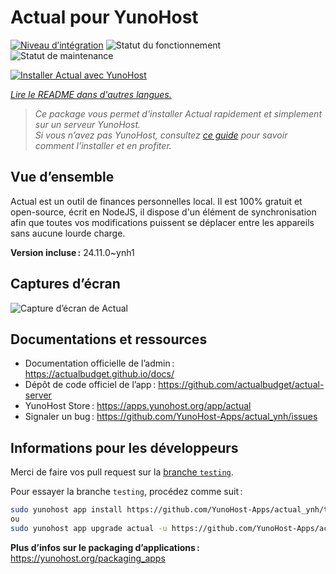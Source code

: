 <!--
Nota bene : ce README est automatiquement généré par <https://github.com/YunoHost/apps/tree/master/tools/readme_generator>
Il NE doit PAS être modifié à la main.
-->

# Actual pour YunoHost

[![Niveau d’intégration](https://dash.yunohost.org/integration/actual.svg)](https://ci-apps.yunohost.org/ci/apps/actual/) ![Statut du fonctionnement](https://ci-apps.yunohost.org/ci/badges/actual.status.svg) ![Statut de maintenance](https://ci-apps.yunohost.org/ci/badges/actual.maintain.svg)

[![Installer Actual avec YunoHost](https://install-app.yunohost.org/install-with-yunohost.svg)](https://install-app.yunohost.org/?app=actual)

*[Lire le README dans d'autres langues.](./ALL_README.md)*

> *Ce package vous permet d’installer Actual rapidement et simplement sur un serveur YunoHost.*  
> *Si vous n’avez pas YunoHost, consultez [ce guide](https://yunohost.org/install) pour savoir comment l’installer et en profiter.*

## Vue d’ensemble

Actual est un outil de finances personnelles local. Il est 100% gratuit et open-source, écrit en NodeJS, il dispose d'un élément de synchronisation afin que toutes vos modifications puissent se déplacer entre les appareils sans aucune lourde charge.

**Version incluse :** 24.11.0~ynh1

## Captures d’écran

![Capture d’écran de Actual](./doc/screenshots/screenshot.png)

## Documentations et ressources

- Documentation officielle de l’admin : <https://actualbudget.github.io/docs/>
- Dépôt de code officiel de l’app : <https://github.com/actualbudget/actual-server>
- YunoHost Store : <https://apps.yunohost.org/app/actual>
- Signaler un bug : <https://github.com/YunoHost-Apps/actual_ynh/issues>

## Informations pour les développeurs

Merci de faire vos pull request sur la [branche `testing`](https://github.com/YunoHost-Apps/actual_ynh/tree/testing).

Pour essayer la branche `testing`, procédez comme suit :

```bash
sudo yunohost app install https://github.com/YunoHost-Apps/actual_ynh/tree/testing --debug
ou
sudo yunohost app upgrade actual -u https://github.com/YunoHost-Apps/actual_ynh/tree/testing --debug
```

**Plus d’infos sur le packaging d’applications :** <https://yunohost.org/packaging_apps>
